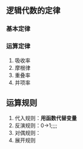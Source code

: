 ## 逻辑代数的定律
### 基本定律
### 运算定律
1. 吸收率
2. 摩根律
3. 重叠率
4. 并项率

## 运算规则
1. 代入规则：**用函数代替变量**
2. 反演规则：0->1;;;;
3. 对偶规则：
4. 展开规则